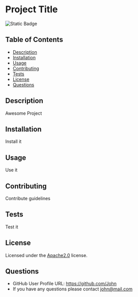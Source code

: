 # Project Title
  ![Static Badge](https://img.shields.io/badge/License-Apache2.0-orange)
  
  ## Table of Contents
  - [Description](#description)
  - [Installation](#installation)
  - [Usage](#usage)
  - [Contributing](#contributing)
  - [Tests](#tests)
  - [License](#license)
  - [Questions](#questions)
  
  ## Description
  Awesome Project
  
  ## Installation
  Install it
  
  ## Usage
  Use it
  
  ## Contributing
  Contribute guidelines
  
  ## Tests
  Test it
  
  ## License
  Licensed under the [Apache2.0](https://www.apache.org/licenses/LICENSE-2.0) license.
  
  ## Questions
  - GitHub User Profile URL: https://github.com/John
  - If you have any questions please contact john@mail.com
  